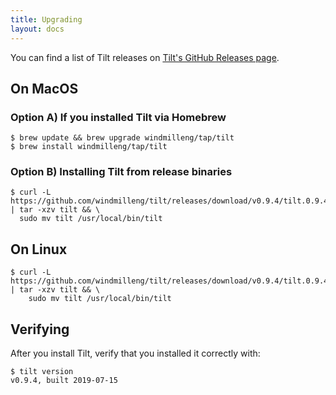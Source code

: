 ```yaml
---
title: Upgrading
layout: docs
---
```


You can find a list of Tilt releases on [Tilt's GitHub Releases page](https://github.com/windmilleng/tilt/releases).

On MacOS
--------

### Option A) If you installed Tilt via Homebrew

```
$ brew update && brew upgrade windmilleng/tap/tilt
$ brew install windmilleng/tap/tilt
```

### Option B) Installing Tilt from release binaries

```
$ curl -L https://github.com/windmilleng/tilt/releases/download/v0.9.4/tilt.0.9.4.mac.x86_64.tar.gz | tar -xzv tilt && \
  sudo mv tilt /usr/local/bin/tilt
```

On Linux
--------

```
$ curl -L https://github.com/windmilleng/tilt/releases/download/v0.9.4/tilt.0.9.4.linux.x86_64.tar.gz | tar -xzv tilt && \
    sudo mv tilt /usr/local/bin/tilt
```

Verifying
---------

After you install Tilt, verify that you installed it correctly with:

```
$ tilt version
v0.9.4, built 2019-07-15
```
